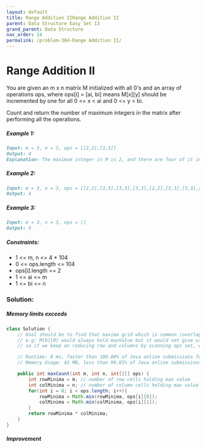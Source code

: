 ```yaml
---
layout: default
title: Range Addition IIRange Addition II
parent: Data Structure Easy Set 13
grand_parent: Data Structure
nav_order: 14
permalink: /problem-384-Range Addition II/
---
```

# Range Addition II
You are given an m x n matrix M initialized with all 0's and an array of operations ops, where ops[i] = [ai, bi] means M[x][y] should be incremented by one for all 0 <= x < ai and 0 <= y < bi.

Count and return the number of maximum integers in the matrix after performing all the operations.

##### Example 1:

```markdown
Input: m = 3, n = 3, ops = [[2,2],[3,3]]
Output: 4
Explanation: The maximum integer in M is 2, and there are four of it in M. So return 4.
```
##### Example 2:
```markdown
Input: m = 3, n = 3, ops = [[2,2],[3,3],[3,3],[3,3],[2,2],[3,3],[3,3],[3,3],[2,2],[3,3],[3,3],[3,3]]
Output: 4
```
##### Example 3:
```markdown
Input: m = 3, n = 3, ops = []
Output: 9
```
##### Constraints:
* 1 <= m, n <= 4 * 104
* 0 <= ops.length <= 104
* ops[i].length == 2
* 1 <= ai <= m
* 1 <= bi <= n

### Solution: 
##### Memory limits exceeds 
```java
class Solution {
    // Goal should be to find that maxima grid which is common (overlapping) across ops[i] range. 
    // e.g: M[0][0] would always hold maxValue but it would not give us number of maximas
    // so if we keep on reducing row and columns by scanning ops set, we would end up with that maxima grid (r*c) :)

    // Runtime: 0 ms, faster than 100.00% of Java online submissions for Range Addition II.
    // Memory Usage: 42 MB, less than 99.81% of Java online submissions for Range Addition II.

    public int maxCount(int m, int n, int[][] ops) {
        int rowMinima = m; // number of row cells holding max value
        int colMinima = n; // number of column cells holding max value
        for(int i = 0; i < ops.length; i++){
            rowMinima = Math.min(rowMinima, ops[i][0]);
            colMinima = Math.min(colMinima, ops[i][1]);
        }
        return rowMinima * colMinima;
    }
}
```
##### Improvement 
